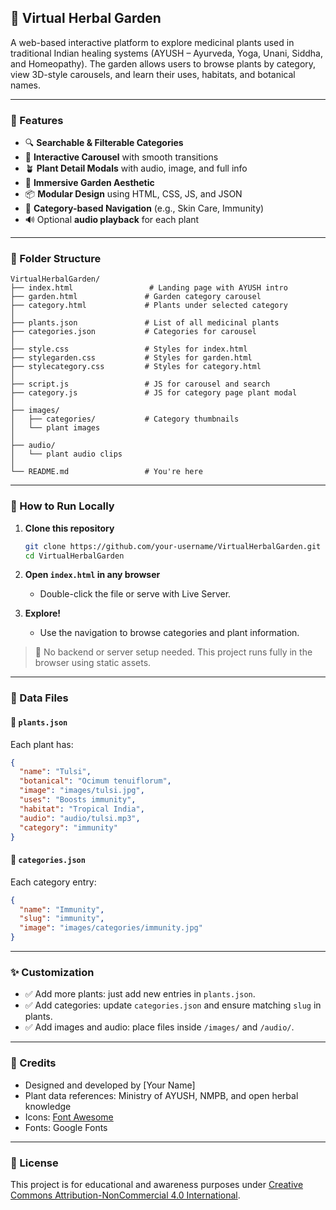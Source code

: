 ## 🌿 Virtual Herbal Garden

A web-based interactive platform to explore medicinal plants used in traditional Indian healing systems (AYUSH – Ayurveda, Yoga, Unani, Siddha, and Homeopathy). The garden allows users to browse plants by category, view 3D-style carousels, and learn their uses, habitats, and botanical names.

---

### 🧠 Features

* 🔍 **Searchable & Filterable Categories**
* 🎠 **Interactive Carousel** with smooth transitions
* 🪴 **Plant Detail Modals** with audio, image, and full info
* 🎨 **Immersive Garden Aesthetic**
* 📦 **Modular Design** using HTML, CSS, JS, and JSON
* 🔗 **Category-based Navigation** (e.g., Skin Care, Immunity)
* 🔊 Optional **audio playback** for each plant

---

### 📁 Folder Structure

```
VirtualHerbalGarden/
├── index.html                 # Landing page with AYUSH intro
├── garden.html               # Garden category carousel
├── category.html             # Plants under selected category
│
├── plants.json               # List of all medicinal plants
├── categories.json           # Categories for carousel
│
├── style.css                 # Styles for index.html
├── stylegarden.css           # Styles for garden.html
├── stylecategory.css         # Styles for category.html
│
├── script.js                 # JS for carousel and search
├── category.js               # JS for category page plant modal
│
├── images/
│   ├── categories/           # Category thumbnails
│   └── plant images
│
├── audio/
│   └── plant audio clips
│
└── README.md                 # You're here
```

---

### 🚀 How to Run Locally

1. **Clone this repository**

   ```bash
   git clone https://github.com/your-username/VirtualHerbalGarden.git
   cd VirtualHerbalGarden
   ```

2. **Open `index.html` in any browser**

   * Double-click the file or serve with Live Server.

3. **Explore!**

   * Use the navigation to browse categories and plant information.

> 📌 No backend or server setup needed. This project runs fully in the browser using static assets.

---

### 🪷 Data Files

#### 📁 `plants.json`

Each plant has:

```json
{
  "name": "Tulsi",
  "botanical": "Ocimum tenuiflorum",
  "image": "images/tulsi.jpg",
  "uses": "Boosts immunity",
  "habitat": "Tropical India",
  "audio": "audio/tulsi.mp3",
  "category": "immunity"
}
```

#### 📁 `categories.json`

Each category entry:

```json
{
  "name": "Immunity",
  "slug": "immunity",
  "image": "images/categories/immunity.jpg"
}
```

---

### ✨ Customization

* ✅ Add more plants: just add new entries in `plants.json`.
* ✅ Add categories: update `categories.json` and ensure matching `slug` in plants.
* ✅ Add images and audio: place files inside `/images/` and `/audio/`.

---

### 📌 Credits

* Designed and developed by \[Your Name]
* Plant data references: Ministry of AYUSH, NMPB, and open herbal knowledge
* Icons: [Font Awesome](https://fontawesome.com/)
* Fonts: Google Fonts

---

### 📄 License

This project is for educational and awareness purposes under [Creative Commons Attribution-NonCommercial 4.0 International](https://creativecommons.org/licenses/by-nc/4.0/).
